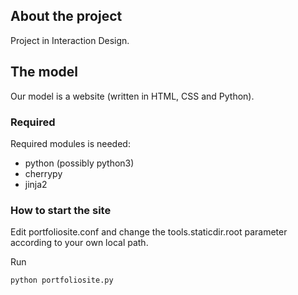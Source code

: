 ## About the project
Project in Interaction Design.

## The model
Our model is a website (written in HTML, CSS and Python).

### Required
Required modules is needed:
 - python (possibly python3)
 - cherrypy
 - jinja2

### How to start the site

Edit portfoliosite.conf and change the tools.staticdir.root parameter according to your own local path.

Run
```
python portfoliosite.py
```
